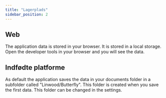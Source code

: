 ```yaml
---
title: "Lagerplads"
sidebar_position: 2
---
```


## Web

The application data is stored in your browser. It is stored in a local storage. Open the developer tools in your browser and you will see the data.

## Indfødte platforme

As default the application saves the data in your documents folder in a subfolder called "Linwood/Butterfly". This folder is created when you save the first data. This folder can be changed in the settings.
